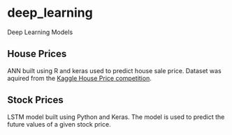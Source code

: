 # deep_learning
Deep Learning Models

## House Prices
ANN built using R and keras used to predict house sale price.
Dataset was aquired from the [Kaggle House Price competition](https://www.kaggle.com/c/house-prices-advanced-regression-techniques).

## Stock Prices
LSTM model built using Python and Keras.
The model is used to predict the future values of a given stock price.
